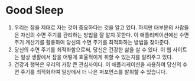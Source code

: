 # Good Sleep
1. 우리는 잠을 제대로 자는 것이 중요하다는 것을 알고 있다. 하지만 대부분의 사람들은 자신의 수면 주기를 관리하는 방법을 잘 알지 못한다. 이 애플리케이션에선 수면주기 계산기를 활용하여 당신의 수면 주기를 최적화하는 방법을 찾아준다.
2. 당신의 수면 주기를 최적화함으로써, 당신은 건강한 삶을 살 수 있다. 이 웹 사이트는 일상 생활에서 잠을 어떻게 효율적이게 취할 수 있는지를 알려주고 있다.
3. 건강과 행복은 우리의 가장 큰 관심사이다. 이 애플리케이션을 사용하여 당신의 수면 주기를 최적화하여 일상에서 더 나은 퍼포먼스를 발휘할 수 있습니다.
